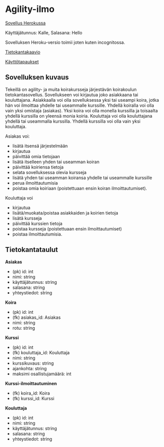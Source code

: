 # Agility-ilmo

[Sovellus Herokussa](https://infinite-taiga-05928.herokuapp.com)

Käyttäjätunnus: Kalle, Salasana: Hello

Sovelluksen Heroku-versio toimii joten kuten incognitossa.

[Tietokantakaavio](https://github.com/pekkalaine/agility-ilmo/blob/master/documentation/Tietokantakaavio.png)

[Käyttötapaukset](https://github.com/pekkalaine/agility-ilmo/blob/master//documentation/kayttotapaukset.md)

## Sovelluksen kuvaus

Tekeillä on agility- ja muita koirakursseja järjestävän koirakoulun tietokantasovellus. Sovellukseen voi kirjautua joko asiakkaana tai kouluttajana. Asiakkaalla voi olla sovelluksessa yksi tai useampi koira, jotka hän voi ilmoittaa yhdelle tai useammalle kurssille. Yhdellä koiralla voi olla vain yksi omistaja (asiakas). Yksi koira voi olla monella kurssilla ja toisaalta yhdellä kurssilla on yleensä monia koiria. Kouluttaja voi olla kouluttajana yhdellä tai useammalla kurssilla. Yhdellä kurssilla voi olla vain yksi kouluttaja.

Asiakas voi:
* lisätä itsensä järjestelmään
* kirjautua
* päivittää omia tietojaan
* lisätä itselleen yhden tai useamman koiran
* päivittää koiriensa tietoja
* selata sovelluksessa olevia kursseja
* lisätä yhden tai useamman koiransa yhdelle tai useammalle kurssille
* perua ilmoittautumisia
* poistaa omia koiriaan (poistettuaan ensin koiran ilmoittautumiset).

Kouluttaja voi
* kirjautua
* lisätä/muokata/poistaa asiakkaiden ja koirien tietoja
* lisätä kursseja
* päivittää kurssien tietoja
* poistaa kursseja (poistettuaan ensin ilmoittautumiset)
* poistaa ilmoittautumisia.

## Tietokantataulut

**Asiakas**
* (pk) id: int
* nimi: string
* käyttäjätunnus: string
* salasana: string
* yhteystiedot: string

**Koira**
* (pk) id: int
* (fk) asiakas_id: Asiakas
* nimi: string
* rotu: string

**Kurssi**
* (pk) id: int
* (fk) kouluttaja_id: Kouluttaja
* nimi: string
* kurssikuvaus: string
* ajankohta: string
* maksimi osallistujamäärä: int

**Kurssi-ilmoittautuminen**
* (fk) koira_id: Koira
* (fk) kurssi_id: Kurssi

**Kouluttaja**
* (pk) id: int
* nimi: string
* käyttäjätunnus: string
* salasana: string
* yhteystiedot: string